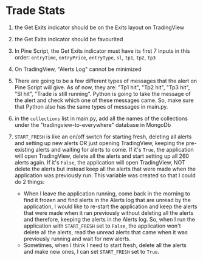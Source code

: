 # Trade Stats

1. the Get Exits indicator should be on the Exits layout on TradingView

2. the Get Exits indicator should be favourited

3. In Pine Script, the Get Exits indicator must have its first 7 inputs in this order: `entryTime`, `entryPrice`, `entryType`, `sl`, `tp1`, `tp2`, `tp3`

4. On TradingView, "Alerts Log" cannot be minimized

5. There are going to be a few different types of messages that the alert on Pine Script will give. As of now, they are: "Tp1 hit", "Tp2 hit", "Tp3 hit", "Sl hit", "Trade is still running". Python is going to take the message of the alert and check which one of these messages came. So, make sure that Python also has the same types of messages in main.py.

6. in the `collections` list in main.py, add all the names of the collections under the "tradingview-to-everywhere" database in MongoDb

7. `START_FRESH` is like an on/off switch for starting fresh, deleting all alerts and setting up new alerts OR just opening TradingView, keeping the pre-existing alerts and waiting for alerts to come. If it's `True`, the application will open TradingView, delete all the alerts and start setting up all 260 alerts again. If it's `False`, the application will open TradingView, NOT delete the alerts but instead keep all the alerts that were made when the application was previously run. This variable was created so that I could do 2 things:
    - When I leave the application running, come back in the morning to find it frozen and find alerts in the Alerts log that are unread by the application, I would like to re-start the application and keep the alerts that were made when it ran previously without deleting all the alerts and therefore, keeping the alerts in the Alerts log. So, when I run the application with `START_FRESH` set to `False`, the application won't delete all the alerts, read the unread alerts that came when it was previously running and wait for new alerts.
    - Sometimes, when I think I need to start fresh, delete all the alerts and make new ones, I can set `START_FRESH` set to `True`.